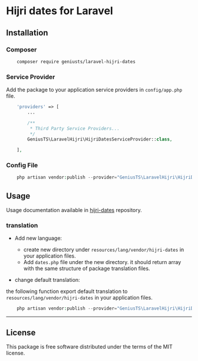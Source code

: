 # Hijri dates for Laravel

## Installation

### Composer

```bash
	composer require geniusts/laravel-hijri-dates
```

### Service Provider

Add the package to your application service providers in `config/app.php` file.

```php
    'providers' => [
        ...

        /**
         * Third Party Service Providers...
         */
        GeniusTS\LaravelHijri\HijriDatesServiceProvider::class,

    ],
```

### Config File

```php
    php artisan vendor:publish --provider="GeniusTS\LaravelHijri\HijriDatesServiceProvider" --tag=config
```

## Usage

Usage documentation available in [hijri-dates](https://github.com/GeniusTS/hijri-dates) repository.

### translation

* Add new language:
    * create new directory under `resources/lang/vendor/hijri-dates` in your application files.
    * Add `dates.php` file under the new directory. it should return array with the same structure
    of package translation files.

* change default translation:

the following function export default translation to `resources/lang/vendor/hijri-dates` in your application files.

```php
    php artisan vendor:publish --provider="GeniusTS\LaravelHijri\HijriDatesServiceProvider" --tag=translation
```

---

## License

This package is free software distributed under the terms of the MIT license.
